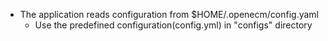 - The application reads configuration from $HOME/.openecm/config.yaml
    - Use the predefined configuration(config.yml) in "configs" directory
